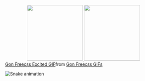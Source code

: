 <div align="center">
  <a href="https://github.com/Pedro-oMaisBonito">
  <img height="180em" src="https://github-readme-stats.vercel.app/api?username=Pedro-oMaisBonito&show_icons=true&theme=tokyonight&include_all_commits=true&count_private=true"/>
  <img height="180em" src="https://github-readme-stats.vercel.app/api/top-langs/?username=Pedro-oMaisBonito&layout=compact&langs_count=7&theme=tokyonight"/>
</div>
  
<div class="tenor-gif-embed" data-postid="13705328" data-share-method="host" data-aspect-ratio="0.893333" data-width="100%"><a href="https://tenor.com/view/gon-freecss-excited-happy-gif-13705328">Gon Freecss Excited GIF</a>from <a href="https://tenor.com/search/gon+freecss-gifs">Gon Freecss GIFs</a></div> <script type="text/javascript" async src="https://tenor.com/embed.js"></script>
 
![Snake animation](https://github.com/Pedro-oMaisBonito/Pedro-oMaisBonito/blob/output/github-contribution-grid-snake.svg)
